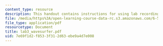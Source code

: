 ```yaml
---
content_type: resource
description: This handout contains instructions for using lab recording equipment.
file: /media/https%3A/open-learning-course-data-rc.s3.amazonaws.com/6-541j-speech-communication-spring-2004/7e69f1d2f8533f312d63ebe9a4d7e008_lab3_wavesurfer.pdf
file_type: application/pdf
resourcetype: Document
title: lab3_wavesurfer.pdf
uid: 7e69f1d2-f853-3f31-2d63-ebe9a4d7e008
---
```


